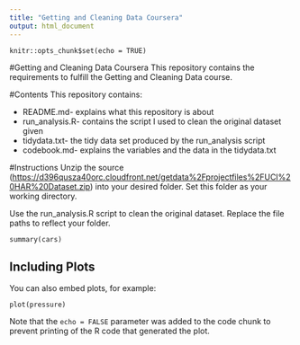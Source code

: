 ```yaml
---
title: "Getting and Cleaning Data Coursera"
output: html_document
---
```


```{r setup, include=FALSE}
knitr::opts_chunk$set(echo = TRUE)
```

#Getting and Cleaning Data Coursera
This repository contains the requirements to fulfill the Getting and Cleaning Data course.

#Contents
This repository contains:
- README.md- explains what this repository is about
- run_analysis.R- contains the script I used to clean the original dataset given  
- tidydata.txt- the tidy data set produced by the run_analysis script  
- codebook.md- explains the variables and the data in the tidydata.txt  

#Instructions
Unzip the source (https://d396qusza40orc.cloudfront.net/getdata%2Fprojectfiles%2FUCI%20HAR%20Dataset.zip) into your desired folder. Set this folder as your working directory.

Use the run_analysis.R script to clean the original dataset. Replace the file paths to reflect your folder.


```{r cars}
summary(cars)
```

## Including Plots

You can also embed plots, for example:

```{r pressure, echo=FALSE}
plot(pressure)
```

Note that the `echo = FALSE` parameter was added to the code chunk to prevent printing of the R code that generated the plot.
